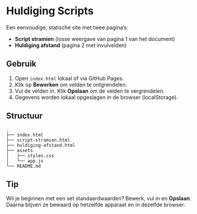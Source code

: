 # Huldiging Scripts

Een eenvoudige, statische site met twee pagina’s:
- **Script stramien** (losse weergave van pagina 1 van het document)
- **Huldiging afstand** (pagina 2 met invulvelden)

## Gebruik
1. Open `index.html` lokaal of via GitHub Pages.
2. Klik op **Bewerken** om velden te ontgrendelen.
3. Vul de velden in. Klik **Opslaan** om de velden te vergrendelen.
4. Gegevens worden lokaal opgeslagen in de browser (localStorage).

## Structuur
```
.
├── index.html
├── script-stramien.html
├── huldiging-afstand.html
├── assets
│   ├── styles.css
│   └── app.js
└── README.md
```

## Tip
Wil je beginnen met een set standaardwaarden? Bewerk, vul in en **Opslaan**. Daarna blijven ze bewaard op hetzelfde apparaat en in dezelfde browser.
